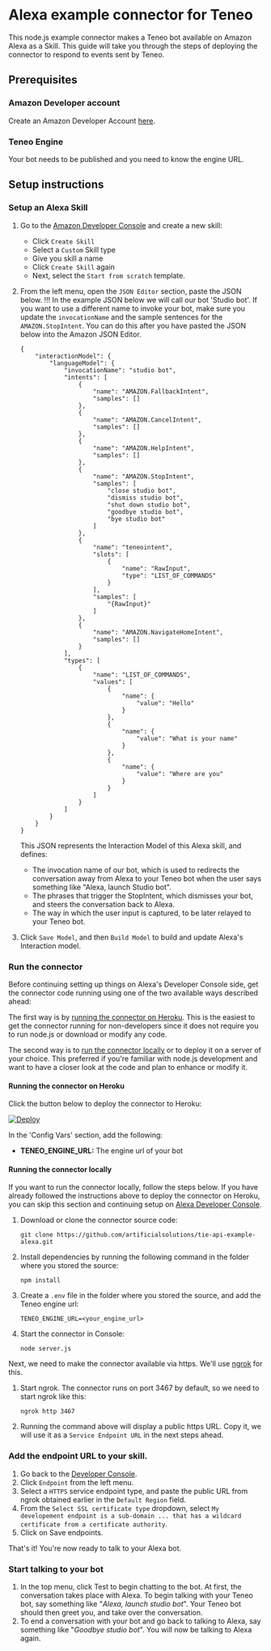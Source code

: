 # Alexa example connector for Teneo
This node.js example connector makes a Teneo bot available on Amazon Alexa as a Skill. This guide will take you through the steps of deploying the connector to respond to events sent by Teneo.

## Prerequisites
### Amazon Developer account
Create an Amazon Developer Account [here](https://developer.amazon.com/alexa).

### Teneo Engine
Your bot needs to be published and you need to know the engine URL.

## Setup instructions
### Setup an Alexa Skill
1. Go to the [Amazon Developer Console](https://developer.amazon.com/alexa/console/ask) and create a new skill:
	* Click `Create Skill`
	* Select a `Custom` Skill type
	* Give you skill a name
	* Click `Create Skill` again
	* Next, select the `Start from scratch` template.
2. From the left menu, open the `JSON Editor` section, paste the JSON below. 
	!!! In the example JSON below we will call our bot 'Studio bot'. If you want to use a different name to invoke your bot, make sure you update the `invocationName` and the sample sentences for the `AMAZON.StopIntent`. You can do this after you have pasted the JSON below into the Amazon JSON Editor.

    ```
    {
        "interactionModel": {
            "languageModel": {
                "invocationName": "studio bot",
                "intents": [
                    {
                        "name": "AMAZON.FallbackIntent",
                        "samples": []
                    },
                    {
                        "name": "AMAZON.CancelIntent",
                        "samples": []
                    },
                    {
                        "name": "AMAZON.HelpIntent",
                        "samples": []
                    },
                    {
                        "name": "AMAZON.StopIntent",
                        "samples": [
                            "close studio bot",
                            "dismiss studio bot",
                            "shut down studio bot",
                            "goodbye studio bot",
                            "bye studio bot"
                        ]
                    },
                    {
                        "name": "teneointent",
                        "slots": [
                            {
                                "name": "RawInput",
                                "type": "LIST_OF_COMMANDS"
                            }
                        ],
                        "samples": [
                            "{RawInput}"
                        ]
                    },
                    {
                        "name": "AMAZON.NavigateHomeIntent",
                        "samples": []
                    }
                ],
                "types": [
                    {
                        "name": "LIST_OF_COMMANDS",
                        "values": [
                            {
                                "name": {
                                    "value": "Hello"
                                }
                            },
                            {
                                "name": {
                                    "value": "What is your name"
                                }
                            },
                            {
                                "name": {
                                    "value": "Where are you"
                                }
                            }
                        ]
                    }
                ]
            }
        }
    }
    ```
    This JSON represents the Interaction Model of this Alexa skill, and defines:  
    * The invocation name of our bot, which is used to redirects the conversation away from Alexa to your Teneo bot when the user says something like "Alexa, launch Studio bot".
    * The phrases that trigger the StopIntent, which dismisses your bot, and steers the conversation back to Alexa.
    * The way in which the user input is captured, to be later relayed to your Teneo bot.
 
3. Click `Save Model`, and then `Build Model` to build and update Alexa's Interaction model.

### Run the connector
Before continuing setting up things on Alexa's Developer Console side, get the connector code running using one of the two available ways described ahead:

The first way is by [running the connector on Heroku](#running-the-connector-on-heroku). This is the easiest to get the connector running for non-developers since it does not require you to run node.js or download or modify any code.

The second way is to [run the connector locally](#running-the-connector-locally) or to deploy it on a server of your choice. This preferred if you're familiar with node.js development and want to have a closer look at the code and plan to enhance or modify it.

#### Running the connector on Heroku
Click the button below to deploy the connector to Heroku:

[![Deploy](https://www.herokucdn.com/deploy/button.svg?classes=heroku)](https://heroku.com/deploy?template=https://github.com/artificialsolutions/tie-api-example-alexa/tree/develop)

In the 'Config Vars' section, add the following:
* **TENEO_ENGINE_URL:** The engine url of your bot


#### Running the connector locally
If you want to run the connector locally, follow the steps below. If you have already followed the instructions above to deploy the connector on Heroku, you can skip this section and continuing setup on [Alexa Developer Console](#add-the-endpoint-url-to-your-skill.).
1. Download or clone the connector source code:
    ```
    git clone https://github.com/artificialsolutions/tie-api-example-alexa.git
    ```
2. Install dependencies by running the following command in the folder where you stored the source:
    ```
    npm install
    ``` 
3. Create a `.env` file in the folder where you stored the source, and add the Teneo engine url:
    ```
    TENEO_ENGINE_URL=<your_engine_url>
    ```
4. Start the connector in Console:
    ```
    node server.js
    ```
    
Next, we need to make the connector available via https. We'll use [ngrok](https://ngrok.com) for this.

1. Start ngrok. The connector runs on port 3467 by default, so we need to start ngrok like this:
    ```
    ngrok http 3467
    ```
2. Running the command above will display a public https URL. Copy it, we will use it as a `Service Endpoint URL` in the next steps ahead.


### Add the endpoint URL to your skill.
1. Go back to the [Developer Console](https://developer.amazon.com/alexa/console/ask).
2. Click `Endpoint` from the left menu.
3. Select a `HTTPS` service endpoint type, and paste the public URL from ngrok obtained earlier in the `Default Region` field. 
4. From the `Select SSL certificate type` dropdown, select `My developement endpoint is a sub-domain ... that has a wildcard certificate from a certificate authority`.
5. Click on Save endpoints.

That's it! You're now ready to talk to your Alexa bot.

### Start talking to your bot
1. In the top menu, click Test to begin chatting to the bot. At first, the conversation takes place with Alexa. To begin talking with your Teneo bot, say something like "_Alexa, launch studio bot_". Your Teneo bot should then greet you, and take over the conversation. 
2. To end a conversation with your bot and go back to talking to Alexa, say something like "_Goodbye studio bot_". You will now be talking to Alexa again.


